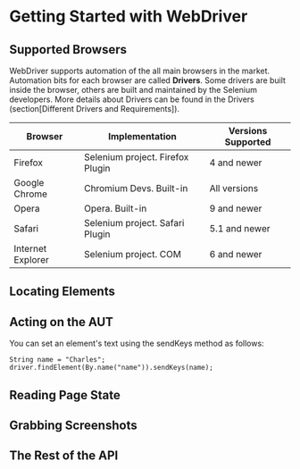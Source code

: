 Getting Started with WebDriver
==============================

Supported Browsers
------------------
WebDriver supports automation of the all main browsers in the market.
Automation bits for each browser are called __Drivers__. Some drivers are built
inside the browser, others are built and maintained by the Selenium developers.
More details about Drivers can be found in the Drivers (section[Different Drivers and Requirements]).

| Browser | Implementation | Versions Supported
| ------- | -------------- | ------------------
| Firefox | Selenium project. Firefox Plugin | 4 and newer
| Google Chrome | Chromium Devs. Built-in | All versions
| Opera | Opera. Built-in | 9 and newer
| Safari | Selenium project. Safari Plugin | 5.1 and newer
| Internet Explorer | Selenium project. COM | 6 and newer

Locating Elements
-----------------
<!-- #codeExamples -->
<!-- Cover all types of locators -->

Acting on the AUT
-----------------
<!-- Setting elements text, clicking, drag&drop, running javascript, etc. -->

You can set an element's text using the sendKeys method as follows:
```
String name = "Charles";
driver.findElement(By.name("name")).sendKeys(name);
```

Reading Page State
------------------
<!-- Getting element text and attributes, running javascript, etc. -->

Grabbing Screenshots
--------------------
<!-- #codeExamples -->

The Rest of the API
-------------------
